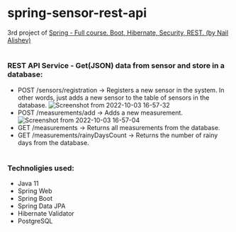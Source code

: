 # spring-sensor-rest-api
3rd project of [Spring -  Full course. Boot, Hibernate, Security, REST. (by Nail Alishev)](https://swiftbook.org/courses/438)
#
### REST API Service - Get(JSON) data from sensor and store in a database:
- POST /sensors/registration -> Registers a new sensor in the system. In other words, just adds a new
sensor to the table of sensors in the database.
![Screenshot from 2022-10-03 16-57-32](https://user-images.githubusercontent.com/83831759/193571443-e75a575a-146a-4839-b531-b03eac519235.png)
- POST /measurements/add -> Adds a new measurement.
![Screenshot from 2022-10-03 16-57-04](https://user-images.githubusercontent.com/83831759/193571963-3b7cdcde-f46d-477b-812b-a324f0026b9f.png)
- GET /measurements -> Returns all measurements from the database.
- GET /measurements/rainyDaysCount -> Returns the number of rainy days from the database.
#
### Technoligies used:
- Java 11
- Spring Web
- Spring Boot
- Spring Data JPA
- Hibernate Validator
- PostgreSQL
